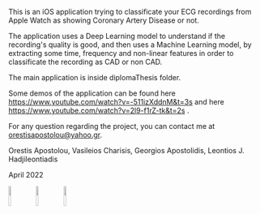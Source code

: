 This is an iOS application trying to classificate your ECG recordings from Apple
Watch as showing Coronary Artery Disease or not. 

The application uses a Deep Learning model to understand if the recording's quality is good, and then uses a Machine Learning model, by extracting some time,
frequency and non-linear features in order to classificate the recording as CAD
or non CAD.

The main application is inside diplomaThesis folder.

Some demos of the application can be found here https://www.youtube.com/watch?v=-511izXddnM&t=3s and here https://www.youtube.com/watch?v=2l9-f1rZ-tk&t=2s .

For any question regarding the project, you can contact me at orestisapostolou@yahoo.gr.

Orestis Apostolou, Vasileios Charisis, Georgios Apostolidis, Leontios J. Hadjileontiadis

April 2022

<img src="https://user-images.githubusercontent.com/35412051/202215476-f707541b-f4b8-4a50-a4ad-bbd3ba7cbe8c.png" width=10% height=10%>
<img src="https://user-images.githubusercontent.com/35412051/202215509-6cbb3987-233b-4292-a699-ca6e7cd7569c.png" width=10% height=10%>
<img src="https://user-images.githubusercontent.com/35412051/202215528-75208d27-ba50-4073-b1b0-9029c6a3220a.png" width=10% height=10%>

